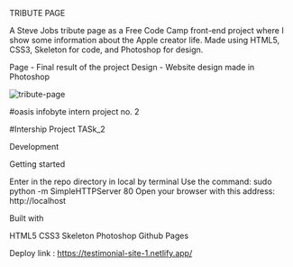 TRIBUTE PAGE

A Steve Jobs tribute page as a Free Code Camp front-end project where I show some information about the Apple creator life. Made using HTML5, CSS3, Skeleton for code, and Photoshop for design.



Page - Final result of the project
Design - Website design made in Photoshop

![tribute-page](https://user-images.githubusercontent.com/105142693/210354463-04e30901-9963-41c9-aacf-aad548626065.gif)

#oasis infobyte intern project no. 2

#Intership Project TASk_2

Development

Getting started

Enter in the repo directory in local by terminal
Use the command: sudo python -m SimpleHTTPServer 80
Open your browser with this address: http://localhost

Built with

HTML5
CSS3
Skeleton
Photoshop
Github Pages

Deploy link : https://testimonial-site-1.netlify.app/
